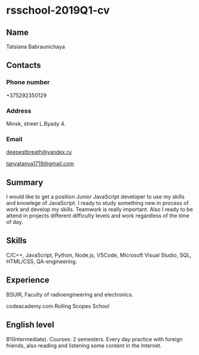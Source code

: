 # rsschool-2019Q1-cv
## Name 
Tatsiana Babraunichaya
## Contacts 
### Phone number
+375292350129
### Address 
Minsk, street L.Byady 4.
### Email
deepestbreath@yandex.ru 

tanyatanya1719@gmail.com
## Summary 
I would like to get a position Junior JavaScript developer to use my skills and knowlege of JavaScript.
I ready to study something new in process of work and develop my skills. 
Teamwork is really important. Also I ready to be attend in projects different difficulty levels and work regardless of the time of day.
## Skills
C/C++, JavaScript, Python, Node.js, VSCode, Microsoft Visual Studio, SQL, HTML/CSS, QA-engineering.
## Experience
BSUIR, Faculty of radioengineering and electronics.

codeacademy.com
Rolling Scopes School

## English level
B1(Intermediate). Courses: 2 semesters. Every day practice with foreign friends, also reading and listening some content in the Internet.

